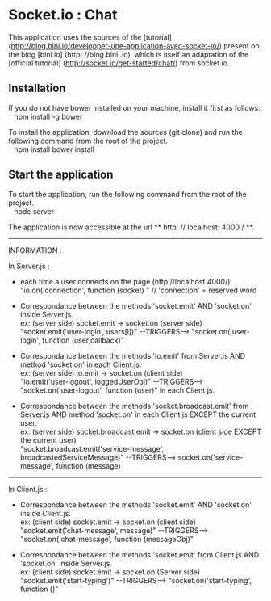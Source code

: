 # Socket.io : Chat
This application uses the sources of the [tutorial] (http://blog.bini.io/developper-une-application-avec-socket-io/) present on the blog [bini.io] (http: //blog.bini .io), which is itself an adaptation of the [official tutorial] (http://socket.io/get-started/chat/) from socket.io.

## Installation

If you do not have bower installed on your machine, install it first as follows:  
`` ``
npm install -g bower
`` ``

To install the application, download the sources (git clone) and run the following command from the root of the project.  
`` ``
npm install
bower install
`` ``

## Start the application
To start the application, run the following command from the root of the project.  
`` ``
node server
`` ``

The application is now accessible at the url ** http: // localhost: 4000 / **.  
****************************
INFORMATION :  

In Server.js :  

- each time a user connects on the page (http://localhost:4000/).  
"io.on('connection', function (socket) "  // 'connection' = reserved word

- Correspondance between the methods 'socket.emit' AND 'socket.on' inside Server.js.  
ex: (server side) socket.emit -> socket.on  (server side)  
"socket.emit('user-login', users[i])" --TRIGGERS--> "socket.on('user-login', function (user,callback)"

- Correspondance between the methods 'io.emit' from Server.js AND method 'socket.on' in each Client.js.  
ex: (server side) io.emit -> socket.on  (client side)  
"io.emit('user-logout', loggedUserObj)" --TRIGGERS--> "socket.on('user-logout', function (user)" in each Client.js.

- Correspondance between the methods 'socket.broadcast.emit' from Server.js AND method 'socket.on' in each Client.js EXCEPT the current user.  
ex: (server side) socket.broadcast.emit -> socket.on (client side EXCEPT the current user)  
"socket.broadcast.emit('service-message', broadcastedServiceMessage)" --TRIGGERS--> socket.on('service-message', function (message) 
---------------------
In Client.js :
- Correspondance between the methods 'socket.emit' AND 'socket.on' inside Client.js.  
ex: (client side) socket.emit -> socket.on (client side)  
"socket.emit('chat-message', message)" --TRIGGERS--> "socket.on('chat-message', function (messageObj)" 

- Correspondance between the methods 'socket.emit' from Client.js AND 'socket.on' inside Server.js.  
ex: (client side) socket.emit -> socket.on (Server side)  
"socket.emit('start-typing')" --TRIGGERS--> "socket.on('start-typing', function ()"